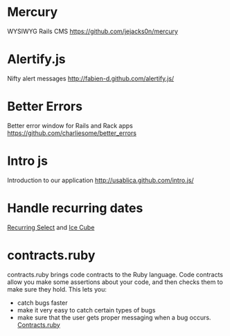 # Mercury
WYSIWYG Rails CMS
https://github.com/jejacks0n/mercury

# Alertify.js
Nifty alert messages
http://fabien-d.github.com/alertify.js/

# Better Errors
Better error window for Rails and Rack apps
https://github.com/charliesome/better_errors

# Intro js
Introduction to our application
http://usablica.github.com/intro.js/

# Handle recurring dates
[Recurring Select](https://github.com/GetJobber/recurring_select)
and
[Ice Cube](https://github.com/seejohnrun/ice_cube)

# contracts.ruby
contracts.ruby brings code contracts to the Ruby language. Code contracts allow you make some assertions about your code, and then checks them to make sure they hold. This lets you:
- catch bugs faster
- make it very easy to catch certain types of bugs
- make sure that the user gets proper messaging when a bug occurs.
[Contracts.ruby](http://egonschiele.github.io/contracts.ruby)